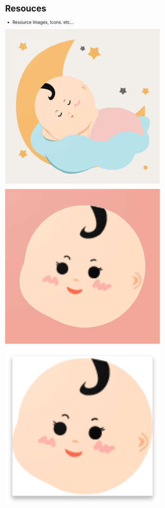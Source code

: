 # Resouces
- Resource Images, Icons. etc...

![이미지테스트](https://raw.githubusercontent.com/dangundad/resouces/master/images/noti_app_bg.png)

![이미지테스트](https://raw.githubusercontent.com/dangundad/resouces/master/images/notification_bg.png)


![이미지테스트](https://raw.githubusercontent.com/dangundad/resouces/master/images/noti_bg.png)
